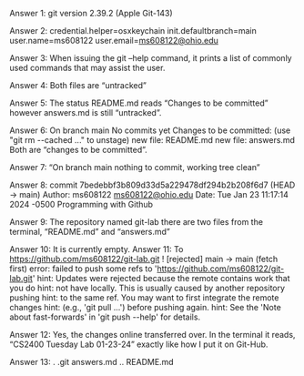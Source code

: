 Answer 1:
git version 2.39.2 (Apple Git-143)

Answer 2: 
credential.helper=osxkeychain
init.defaultbranch=main
user.name=ms608122
user.email=ms608122@ohio.edu

Answer 3:
When issuing the git –help command, it prints a list of commonly used commands that may assist the user.

Answer 4: 
Both files are “untracked” 

Answer 5:
The status README.md reads “Changes to be committed” however answers.md is still “untracked”. 

Answer 6:
On branch main
No commits yet
Changes to be committed:
  (use "git rm --cached <file>..." to unstage)
	new file:   README.md
	new file:   answers.md
Both are “changes to be committed”.

Answer 7:
“On branch main
nothing to commit, working tree clean”

Answer 8:
commit 7bedebbf3b809d33d5a229478df294b2b208f6d7 (HEAD -> main)
Author: ms608122 <ms608122@ohio.edu>
Date:   Tue Jan 23 11:17:14 2024 -0500
    Programming with Github

Answer 9:
The repository named git-lab there are two files from the terminal, “README.md” and “answers.md”

Answer 10: It is currently empty. 
Answer 11:
To https://github.com/ms608122/git-lab.git
 ! [rejected]        main -> main (fetch first)
error: failed to push some refs to 'https://github.com/ms608122/git-lab.git'
hint: Updates were rejected because the remote contains work that you do
hint: not have locally. This is usually caused by another repository pushing
hint: to the same ref. You may want to first integrate the remote changes
hint: (e.g., 'git pull ...') before pushing again.
hint: See the 'Note about fast-forwards' in 'git push --help' for details.

Answer 12:
Yes, the changes online transferred over. In the terminal it reads, “CS2400 Tuesday Lab 01-23-24” exactly like how I put it on Git-Hub. 

Answer 13:
.		.git		answers.md
..		README.md	